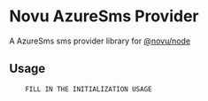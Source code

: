 # Novu AzureSms Provider

A AzureSms sms provider library for [@novu/node](https://github.com/novuhq/novu)

## Usage

```javascript
    FILL IN THE INITIALIZATION USAGE
```
